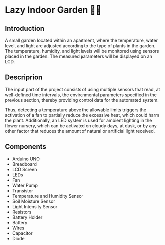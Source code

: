 # Lazy Indoor Garden 🌱✨

## Introduction 
A small garden located within an apartment, where the temperature, water level, and light are adjusted according to the type of plants in the garden. The temperature, humidity, and light levels will be monitored using sensors placed in the garden. The measured parameters will be displayed on an LCD.

## Descriprion
The input part of the project consists of using multiple sensors that read, at well-defined time intervals, the environmental parameters specified in the previous section, thereby providing control data for the automated system.

Thus, detecting a temperature above the allowable limits triggers the activation of a fan to partially reduce the excessive heat, which could harm the plant. Additionally, an LED system is used for ambient lighting in the flower nursery, which can be activated on cloudy days, at dusk, or by any other factor that reduces the amount of natural or artificial light received.

## Components
- Arduino UNO
- Breadboard
- LCD Screen
- LEDs
- Fan
- Water Pump
- Transistor
- Temperature and Humidity Sensor
- Soil Moisture Sensor
- Light Intensity Sensor
- Resistors
- Battery Holder
- Battery
- Wires
- Capacitor
- Diode
